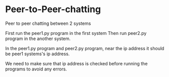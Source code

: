 # Peer-to-Peer-chatting
Peer to peer chatting between 2 systems

First run the  peer1.py program in the first system
Then run peer2.py program in the another system.

In the peer1.py program and peer2.py program, near the ip address it should be peer1 systems's ip address.

We need to make sure that ip address is checked before running the programs to avoid any errors.
